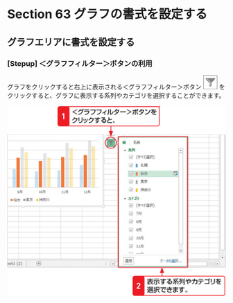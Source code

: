 # Section 63 グラフの書式を設定する

## グラフエリアに書式を設定する

### [Stepup] ＜グラフフィルター＞ボタンの利用

グラフをクリックすると右上に表示される＜グラフフィルター＞ボタン ![](icon_gfilter.png) をクリックすると、グラフに表示する系列やカテゴリを選択することができます。

![](008.png)

